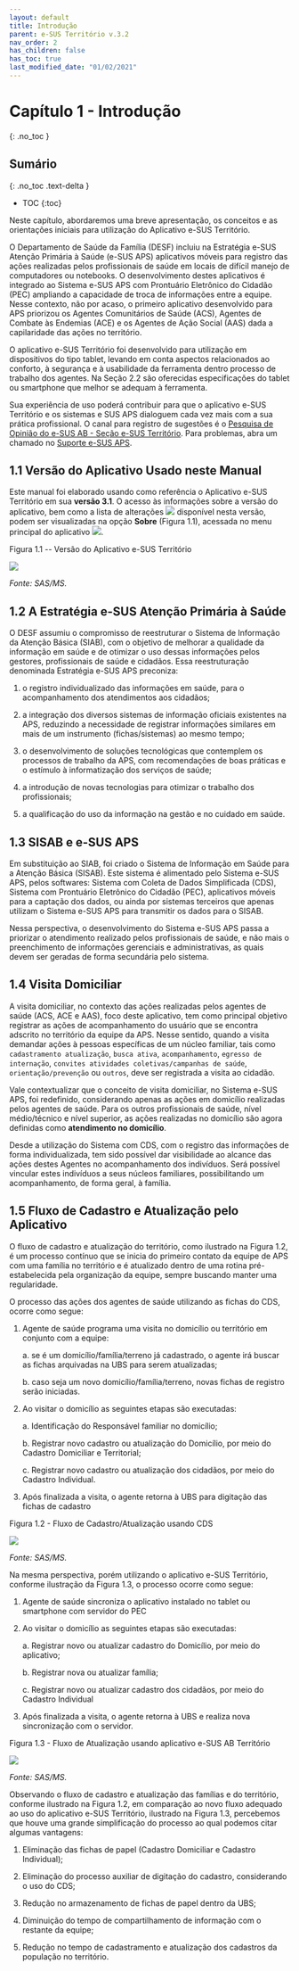 ```yaml
---
layout: default
title: Introdução
parent: e-SUS Território v.3.2
nav_order: 2
has_children: false
has_toc: true
last_modified_date: "01/02/2021"
---
```



# Capítulo 1 - Introdução
{: .no_toc }

## Sumário
{: .no_toc .text-delta }

- TOC
{:toc}

Neste capítulo, abordaremos uma breve apresentação, os conceitos e as orientações iniciais para utilização do Aplicativo e-SUS Território.

O Departamento de Saúde da Família (DESF) incluiu na Estratégia e-SUS Atenção Primária à Saúde (e-SUS APS) aplicativos móveis para registro das ações realizadas pelos profissionais de saúde em locais de difícil manejo de computadores ou notebooks. O desenvolvimento destes aplicativos é integrado ao Sistema e-SUS APS com Prontuário Eletrônico do Cidadão (PEC) ampliando a capacidade de troca de informações entre a equipe. Nesse contexto, não por acaso, o primeiro aplicativo desenvolvido para APS priorizou os Agentes Comunitários de Saúde (ACS), Agentes de Combate às Endemias (ACE) e os Agentes de Ação Social (AAS) dada a capilaridade das ações no território.

O aplicativo e-SUS Território foi desenvolvido para utilização em dispositivos do tipo tablet, levando em conta aspectos relacionados ao conforto, à segurança e à usabilidade da ferramenta dentro processo de trabalho dos agentes. Na Seção 2.2 são oferecidas especificações do tablet ou smartphone que melhor se adequam à ferramenta.

Sua experiência de uso poderá contribuir para que o aplicativo e-SUS Território e os sistemas e SUS APS dialoguem cada vez mais com a sua prática profissional. O canal para registro de sugestões é o [Pesquisa de Opinião do e-SUS AB - Seção e-SUS Território](http://sisaps.saude.gov.br/pesquisa/). Para problemas, abra um chamado no [Suporte e-SUS APS](http://esusaps.bridge.ufsc.br/support).

## 1.1 Versão do Aplicativo Usado neste Manual

Este manual foi elaborado usando como referência o Aplicativo e-SUS Território em sua **versão 3.1**. O acesso às informações sobre a versão do aplicativo, bem como a lista de alterações ![](media/image1.png) disponível nesta versão, podem ser visualizadas na opção **Sobre** (Figura 1.1), acessada no menu principal do aplicativo ![](media/image2.png).

Figura 1.1 -- Versão do Aplicativo e-SUS Território

![](media/image3.jpg)

*Fonte: SAS/MS.*

## 1.2 A Estratégia e-SUS Atenção Primária à Saúde

O DESF assumiu o compromisso de reestruturar o Sistema de Informação da Atenção Básica (SIAB), com o objetivo de melhorar a qualidade da informação em saúde e de otimizar o uso dessas informações pelos gestores, profissionais de saúde e cidadãos. Essa reestruturação denominada Estratégia e-SUS APS preconiza:

1.  o registro individualizado das informações em saúde, para o acompanhamento dos atendimentos aos cidadãos;

2.  a integração dos diversos sistemas de informação oficiais existentes na APS, reduzindo a necessidade de registrar informações similares em mais de um instrumento (fichas/sistemas) ao mesmo tempo;

3.  o desenvolvimento de soluções tecnológicas que contemplem os processos de trabalho da APS, com recomendações de boas práticas e o estímulo à informatização dos serviços de saúde;

4.  a introdução de novas tecnologias para otimizar o trabalho dos profissionais;

5.  a qualificação do uso da informação na gestão e no cuidado em saúde.

## 1.3 SISAB e e-SUS APS

Em substituição ao SIAB, foi criado o Sistema de Informação em Saúde para a Atenção Básica (SISAB). Este sistema é alimentado pelo Sistema e-SUS APS, pelos softwares: Sistema com Coleta de Dados Simplificada (CDS), Sistema com Prontuário Eletrônico do Cidadão (PEC), aplicativos móveis para a captação dos dados, ou ainda por sistemas terceiros que apenas utilizam o Sistema e-SUS APS para transmitir os dados para o SISAB.

Nessa perspectiva, o desenvolvimento do Sistema e-SUS APS passa a priorizar o atendimento realizado pelos profissionais de saúde, e não mais o preenchimento de informações gerenciais e administrativas, as quais devem ser geradas de forma secundária pelo sistema.

## 1.4 Visita Domiciliar

A visita domiciliar, no contexto das ações realizadas pelos agentes de saúde (ACS, ACE e AAS), foco deste aplicativo, tem como principal objetivo registrar as ações de acompanhamento do usuário que se encontra adscrito no território da equipe da APS. Nesse sentido, quando a visita demandar ações à pessoas específicas de um núcleo familiar, tais como `cadastramento atualização`, `busca ativa`, `acompanhamento`, `egresso de internação`, `convites atividades coletivas/campanhas de saúde`, `orientação/prevenção` ou `outros`, deve ser registrada a visita ao cidadão.

Vale contextualizar que o conceito de visita domiciliar, no Sistema e-SUS APS, foi redefinido, considerando apenas as ações em domicílio realizadas pelos agentes de saúde. Para os outros profissionais de saúde, nível médio/técnico e nível superior, as ações realizadas no domicílio são agora definidas como **atendimento no domicílio**.

Desde a utilização do Sistema com CDS, com o registro das informações de forma individualizada, tem sido possível dar visibilidade ao alcance das ações destes Agentes no acompanhamento dos indivíduos. Será possível vincular estes indivíduos a seus núcleos familiares, possibilitando um acompanhamento, de forma geral, à família.

## 1.5 Fluxo de Cadastro e Atualização pelo Aplicativo

O fluxo de cadastro e atualização do território, como ilustrado na Figura 1.2, é um processo contínuo que se inicia do primeiro contato da equipe de APS com uma família no território e é atualizado dentro de uma rotina pré-estabelecida pela organização da equipe, sempre buscando manter uma regularidade.

O processo das ações dos agentes de saúde utilizando as fichas do CDS, ocorre como segue:

1.  Agente de saúde programa uma visita no domicílio ou território em conjunto com a equipe:

    a.  se é um domicílio/família/terreno já cadastrado, o agente irá buscar as fichas arquivadas na UBS para serem atualizadas;

    b.  caso seja um novo domicílio/família/terreno, novas fichas de registro serão iniciadas.

2.  Ao visitar o domicílio as seguintes etapas são executadas:

    a.  Identificação do Responsável familiar no domicílio;

    b.  Registrar novo cadastro ou atualização do Domicílio, por meio do Cadastro Domiciliar e Territorial;

    c.  Registrar novo cadastro ou atualização dos cidadãos, por meio do Cadastro Individual.

3.  Após finalizada a visita, o agente retorna à UBS para digitação das fichas de cadastro

Figura 1.2 - Fluxo de Cadastro/Atualização usando CDS

![](media/image4.png)

*Fonte: SAS/MS.*

Na mesma perspectiva, porém utilizando o aplicativo e-SUS Território, conforme ilustração da Figura 1.3, o processo ocorre como segue:

1.  Agente de saúde sincroniza o aplicativo instalado no tablet ou smartphone com servidor do PEC

2.  Ao visitar o domicílio as seguintes etapas são executadas:

    a.  Registrar novo ou atualizar cadastro do Domicílio, por meio do aplicativo;

    b.  Registrar nova ou atualizar família;

    c.  Registrar novo ou atualizar cadastro dos cidadãos, por meio do Cadastro Individual

3.  Após finalizada a visita, o agente retorna à UBS e realiza nova sincronização com o servidor.

Figura 1.3 - Fluxo de Atualização usando aplicativo e-SUS AB Território

![](media/image5.png)

*Fonte: SAS/MS.*

Observando o fluxo de cadastro e atualização das famílias e do território, conforme ilustrado na Figura 1.2, em comparação ao novo fluxo adequado ao uso do aplicativo e-SUS Território, ilustrado na Figura 1.3, percebemos que houve uma grande simplificação do processo ao qual podemos citar algumas vantagens:

1.  Eliminação das fichas de papel (Cadastro Domiciliar e Cadastro Individual);

2.  Eliminação do processo auxiliar de digitação do cadastro, considerando o uso do CDS;

3.  Redução no armazenamento de fichas de papel dentro da UBS;

4.  Diminuição do tempo de compartilhamento de informação com o restante da equipe;

5.  Redução no tempo de cadastramento e atualização dos cadastros da população no território.
